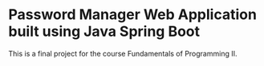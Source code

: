 # Password Manager Web Application built using Java Spring Boot

This is a final project for the course Fundamentals of Programming II.

